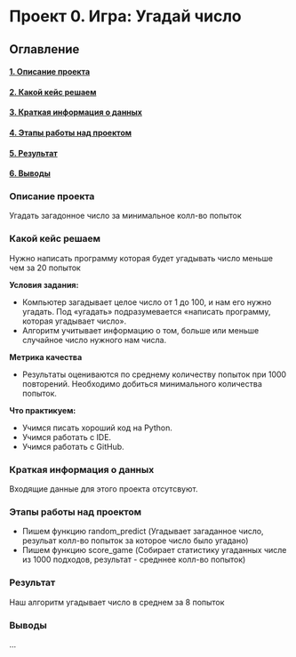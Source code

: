 # Проект 0. Игра: Угадай число

## Оглавление

#### [1. Описание проекта](https://github.com/vladimir1091/SkillFactory-DST-3.0/blob/main/project_0/README.md#Описание-проекта)
#### [2. Какой кейс решаем](https://github.com/vladimir1091/SkillFactory-DST-3.0/blob/main/project_0/README.md#Какой-кейс-решаем)
#### [3. Краткая информация о данных](https://github.com/vladimir1091/SkillFactory-DST-3.0/blob/main/project_0/README.md#Краткая-информация-о-данных)
#### [4. Этапы работы над проектом](https://github.com/vladimir1091/SkillFactory-DST-3.0/blob/main/project_0/README.md#Этапы-работы-над-проектом)
#### [5. Результат](https://github.com/vladimir1091/SkillFactory-DST-3.0/blob/main/project_0/README.md#Результат)
#### [6. Выводы](https://github.com/vladimir1091/SkillFactory-DST-3.0/blob/main/project_0/README.md#Выводы)




### Описание проекта
Угадать загадонное число за минимальное колл-во попыток





### Какой кейс решаем
Нужно написать программу которая будет угадывать число меньше чем за 20 попыток





**Условия задания:**
- Компьютер загадывает целое число от 1 до 100, и нам его нужно угадать. Под «угадать» подразумевается «написать программу, которая угадывает число».
- Алгоритм учитывает информацию о том, больше или меньше случайное число нужного нам числа.

**Метрика качества**
- Результаты оцениваются по среднему количеству попыток при 1000 повторений. Необходимо добиться минимального количества попыток.

**Что практикуем:**
- Учимся писать хороший код на Python.
- Учимся работать с IDE.
- Учимся работать с GitHub.

### Краткая информация о данных
Входящие данные для этого проекта отсутсвуют.


### Этапы работы над проектом
- Пишем функцию random_predict (Угадывает загаданное число, резульат колл-во попыток за которое число было угадано)
- Пишем функцию score_game (Собирает статистику угаданных числе из 1000 подходов, результат - средннее колл-во попыток)


### Результат
Наш алгоритм угадывает число в среднем за 8 попыток 


### Выводы
...